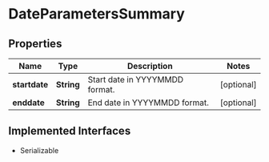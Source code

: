 

# DateParametersSummary

## Properties

Name | Type | Description | Notes
------------ | ------------- | ------------- | -------------
**startdate** | **String** | Start date in YYYYMMDD format. |  [optional]
**enddate** | **String** | End date in YYYYMMDD format. |  [optional]


## Implemented Interfaces

* Serializable


